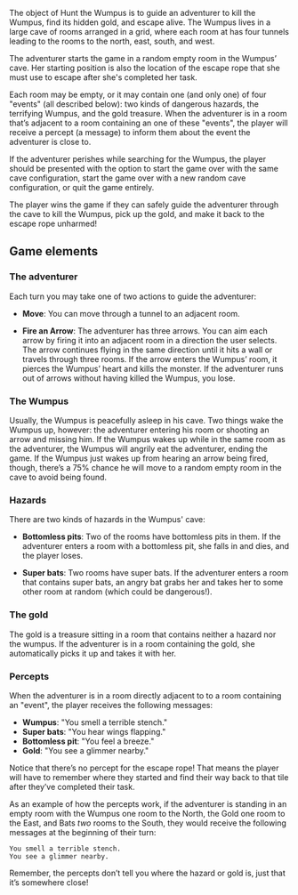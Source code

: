 

The object of Hunt the Wumpus is to guide an adventurer to kill the Wumpus, find its hidden gold, and escape alive. The Wumpus lives in a large cave of rooms arranged in a grid, where each room at has four tunnels leading to the rooms to the north, east, south, and west.

The adventurer starts the game in a random empty room in the Wumpus’ cave. Her starting position is also the location of the escape rope that she must use to escape after she's completed her task.

Each room may be empty, or it may contain one (and only one) of four "events" (all described below): two kinds of dangerous hazards, the terrifying Wumpus, and the gold treasure. When the adventurer is in a room that’s adjacent to a room containing an one of these "events", the player will receive a percept (a message) to inform them about the event the adventurer is close to.

If the adventurer perishes while searching for the Wumpus, the player should be presented with the option to start the game over with the same cave configuration, start the game over with a new random cave configuration, or quit the game entirely.

The player wins the game if they can safely guide the adventurer through the cave to kill the Wumpus, pick up the gold, and make it back to the escape rope unharmed!

## Game elements

### The adventurer

Each turn you may take one of two actions to guide the adventurer:

  * **Move**: You can move through a tunnel to an adjacent room.

  * **Fire an Arrow**: The adventurer has three arrows. You can aim each arrow by firing it into an adjacent room in a direction the user selects. The arrow continues flying in the same direction until it hits a wall or travels through three rooms. If the arrow enters the Wumpus’ room, it pierces the Wumpus’ heart and kills the monster. If the adventurer runs out of arrows without having killed the Wumpus, you lose.

### The Wumpus

Usually, the Wumpus is peacefully asleep in his cave. Two things wake the Wumpus up, however: the adventurer entering his room or shooting an arrow and missing him. If the Wumpus wakes up while in the same room as the adventurer, the Wumpus will angrily eat the adventurer, ending the game. If the Wumpus just wakes up from hearing an arrow being fired, though, there’s a 75% chance he will move to a random empty room in the cave to avoid being found.

### Hazards

There are two kinds of hazards in the Wumpus' cave:

  * **Bottomless pits**: Two of the rooms have bottomless pits in them.  If the adventurer enters a room with a bottomless pit, she falls in and dies, and the player loses.

  * **Super bats**: Two rooms have super bats. If the adventurer enters a room that contains super bats, an angry bat grabs her and takes her to some other room at random (which could be dangerous!).

### The gold

The gold is a treasure sitting in a room that contains neither a hazard nor the wumpus. If the adventurer is in a room containing the gold, she automatically picks it up and takes it with her.

### Percepts

When the adventurer is in a room directly adjacent to to a room containing an "event", the player receives the following messages:

* **Wumpus**: "You smell a terrible stench."
* **Super bats**: "You hear wings flapping."
* **Bottomless pit**: "You feel a breeze."
* **Gold**: "You see a glimmer nearby."

Notice that there’s no percept for the escape rope! That means the player will have to remember where they started and find their way back to that tile after they’ve completed their task.

As an example of how the percepts work, if the adventurer is standing in an empty room with the Wumpus one room to the North, the Gold one room to the East, and Bats *two* rooms to the South, they would receive the following messages at the beginning of their turn:

```
You smell a terrible stench.
You see a glimmer nearby.
```

Remember, the percepts don’t tell you where the hazard or gold is, just that it’s somewhere close!

